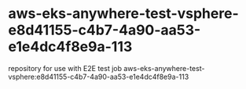 # aws-eks-anywhere-test-vsphere-e8d41155-c4b7-4a90-aa53-e1e4dc4f8e9a-113
repository for use with E2E test job aws-eks-anywhere-test-vsphere:e8d41155-c4b7-4a90-aa53-e1e4dc4f8e9a-113
